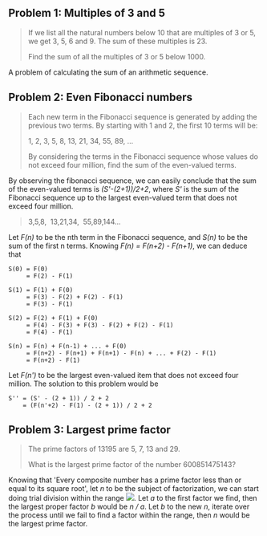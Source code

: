 ## Problem 1: Multiples of 3 and 5
> If we list all the natural numbers below 10 that are multiples of 3 or 5, we get 3, 5, 6 and 9. The sum of these multiples is 23.
>
> Find the sum of all the multiples of 3 or 5 below 1000.

A problem of calculating the sum of an arithmetic sequence.

## Problem 2: Even Fibonacci numbers
> Each new term in the Fibonacci sequence is generated by adding the previous two terms. By starting with 1 and 2, the first 10 terms will be:
>
> 1, 2, 3, 5, 8, 13, 21, 34, 55, 89, ...
>
> By considering the terms in the Fibonacci sequence whose values do not exceed four million, find the sum of the even-valued terms.

By observing the fibonacci sequence, we can easily conclude that the sum of the even-valued terms is *(S'-(2+1))/2+2*, where *S'* is the sum of the Fibonacci sequence up to the largest even-valued term that does not exceed four million.

> 3,5,8,&nbsp;&nbsp;13,21,34,&nbsp;&nbsp;55,89,144...

Let *F(n)* to be the nth term in the Fibonacci sequence, and *S(n)* to be the sum of the first n terms. Knowing *F(n) = F(n+2) - F(n+1)*, we can deduce that

```
S(0) = F(0)
     = F(2) - F(1)

S(1) = F(1) + F(0)
     = F(3) - F(2) + F(2) - F(1)
     = F(3) - F(1)

S(2) = F(2) + F(1) + F(0)
     = F(4) - F(3) + F(3) - F(2) + F(2) - F(1)
     = F(4) - F(1)

S(n) = F(n) + F(n-1) + ... + F(0)
     = F(n+2) - F(n+1) + F(n+1) - F(n) + ... + F(2) - F(1)
     = F(n+2) - F(1)
```

Let *F(n')* to be the largest even-valued item that does not exceed four million. The solution to this problem would be

```
S'' = (S' - (2 + 1)) / 2 + 2
    = (F(n'+2) - F(1) - (2 + 1)) / 2 + 2
```

## Problem 3: Largest prime factor
> The prime factors of 13195 are 5, 7, 13 and 29.
>
> What is the largest prime factor of the number 600851475143?

Knowing that 'Every composite number has a prime factor less than or equal to its square root', let *n* to be the subject of factorization, we can start doing trial division within the range <img src="https://render.githubusercontent.com/render/math?math=[3, \sqrt{n}]">. Let *a* to the first factor we find, then the largest proper factor *b* would be *n / a*. Let *b* to the new *n*, iterate over the process until we fail to find a factor within the range, then *n* would be the largest prime factor.
